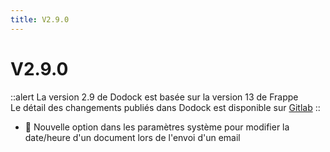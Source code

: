 ```yaml
---
title: V2.9.0
---
```


# V2.9.0

::alert
La version 2.9 de Dodock est basée sur la version 13 de Frappe  
Le détail des changements publiés dans Dodock est disponible sur [Gitlab](https://gitlab.com/dokos/dodock/-/releases)
::

- :rocket: Nouvelle option dans les paramètres système pour modifier la date/heure d'un document lors de l'envoi d'un email

